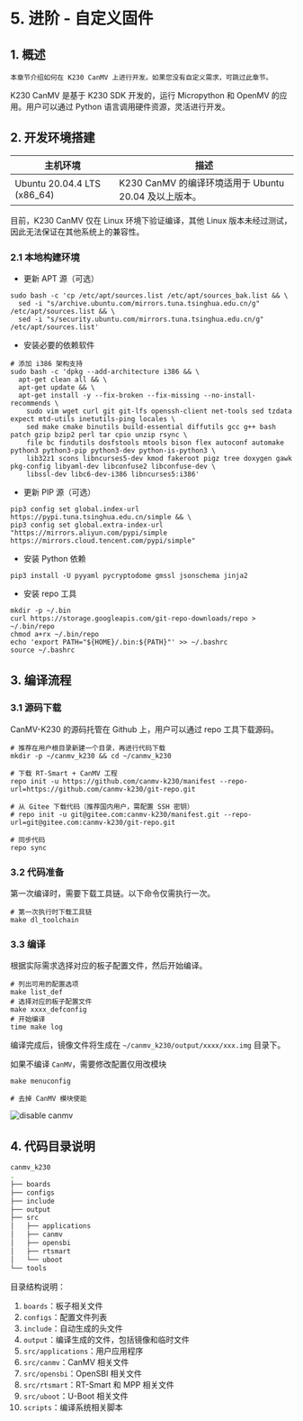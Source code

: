# 5. 进阶 - 自定义固件

## 1. 概述

```{note}
本章节介绍如何在 K230 CanMV 上进行开发。如果您没有自定义需求，可跳过此章节。
```

K230 CanMV 是基于 K230 SDK 开发的，运行 Micropython 和 OpenMV 的应用。用户可以通过 Python 语言调用硬件资源，灵活进行开发。

## 2. 开发环境搭建

| 主机环境          | 描述                                |
| ----------------- | ----------------------------------- |
| Ubuntu 20.04.4 LTS (x86_64) | K230 CanMV 的编译环境适用于 Ubuntu 20.04 及以上版本。 |

目前，K230 CanMV 仅在 Linux 环境下验证编译，其他 Linux 版本未经过测试，因此无法保证在其他系统上的兼容性。

### 2.1 本地构建环境

- 更新 APT 源（可选）

```shell
sudo bash -c 'cp /etc/apt/sources.list /etc/apt/sources_bak.list && \
  sed -i "s/archive.ubuntu.com/mirrors.tuna.tsinghua.edu.cn/g" /etc/apt/sources.list && \
  sed -i "s/security.ubuntu.com/mirrors.tuna.tsinghua.edu.cn/g" /etc/apt/sources.list'
```

- 安装必要的依赖软件

```shell
# 添加 i386 架构支持
sudo bash -c 'dpkg --add-architecture i386 && \
  apt-get clean all && \
  apt-get update && \
  apt-get install -y --fix-broken --fix-missing --no-install-recommends \
    sudo vim wget curl git git-lfs openssh-client net-tools sed tzdata expect mtd-utils inetutils-ping locales \
    sed make cmake binutils build-essential diffutils gcc g++ bash patch gzip bzip2 perl tar cpio unzip rsync \
    file bc findutils dosfstools mtools bison flex autoconf automake python3 python3-pip python3-dev python-is-python3 \
    lib32z1 scons libncurses5-dev kmod fakeroot pigz tree doxygen gawk pkg-config libyaml-dev libconfuse2 libconfuse-dev \
    libssl-dev libc6-dev-i386 libncurses5:i386'
```

- 更新 PIP 源（可选）

```shell
pip3 config set global.index-url https://pypi.tuna.tsinghua.edu.cn/simple && \
pip3 config set global.extra-index-url "https://mirrors.aliyun.com/pypi/simple https://mirrors.cloud.tencent.com/pypi/simple"
```

- 安装 Python 依赖

```shell
pip3 install -U pyyaml pycryptodome gmssl jsonschema jinja2
```

- 安装 repo 工具

```shell
mkdir -p ~/.bin
curl https://storage.googleapis.com/git-repo-downloads/repo > ~/.bin/repo
chmod a+rx ~/.bin/repo
echo 'export PATH="${HOME}/.bin:${PATH}"' >> ~/.bashrc
source ~/.bashrc
```

## 3. 编译流程

### 3.1 源码下载

CanMV-K230 的源码托管在 Github 上，用户可以通过 repo 工具下载源码。

```shell
# 推荐在用户根目录新建一个目录，再进行代码下载
mkdir -p ~/canmv_k230 && cd ~/canmv_k230

# 下载 RT-Smart + CanMV 工程
repo init -u https://github.com/canmv-k230/manifest --repo-url=https://github.com/canmv-k230/git-repo.git

# 从 Gitee 下载代码（推荐国内用户，需配置 SSH 密钥）
# repo init -u git@gitee.com:canmv-k230/manifest.git --repo-url=git@gitee.com:canmv-k230/git-repo.git

# 同步代码
repo sync
```

### 3.2 代码准备

第一次编译时，需要下载工具链。以下命令仅需执行一次。

```shell
# 第一次执行时下载工具链
make dl_toolchain
```

### 3.3 编译

根据实际需求选择对应的板子配置文件，然后开始编译。

```shell
# 列出可用的配置选项
make list_def
# 选择对应的板子配置文件
make xxxx_defconfig
# 开始编译
time make log
```

编译完成后，镜像文件将生成在 `~/canmv_k230/output/xxxx/xxx.img` 目录下。

如果不编译 `CanMV`，需要修改配置仅用改模块

```shell
make menuconfig

# 去掉 CanMV 模块使能
```

![disable canmv](https://developer.canaan-creative.com/api/post/attachment?id=440)

## 4. 代码目录说明

```sh
canmv_k230
.
├── boards
├── configs
├── include
├── output
├── src
│   ├── applications
│   ├── canmv
│   ├── opensbi
│   ├── rtsmart
│   └── uboot
└── tools
```

目录结构说明：

1. `boards`：板子相关文件
1. `configs`：配置文件列表
1. `include`：自动生成的头文件
1. `output`：编译生成的文件，包括镜像和临时文件
1. `src/applications`：用户应用程序
1. `src/canmv`：CanMV 相关文件
1. `src/opensbi`：OpenSBI 相关文件
1. `src/rtsmart`：RT-Smart 和 MPP 相关文件
1. `src/uboot`：U-Boot 相关文件
1. `scripts`：编译系统相关脚本
